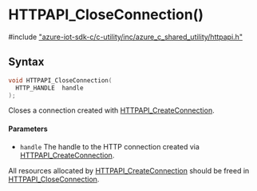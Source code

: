 # HTTPAPI_CloseConnection()

\#include ["azure-iot-sdk-c/c-utility/inc/azure_c_shared_utility/httpapi.h"](../iot-c-ref-httpapi-h.md)  

## Syntax

```C
void HTTPAPI_CloseConnection(
  HTTP_HANDLE  handle
);

```

Closes a connection created with [HTTPAPI_CreateConnection](#httpapi_8h_1a96629fdbe1b52a5357da60bb1248b174).

#### Parameters
* `handle` The handle to the HTTP connection created via [HTTPAPI_CreateConnection](#httpapi_8h_1a96629fdbe1b52a5357da60bb1248b174).

All resources allocated by [HTTPAPI_CreateConnection](#httpapi_8h_1a96629fdbe1b52a5357da60bb1248b174) should be freed in [HTTPAPI_CloseConnection](#httpapi_8h_1aed5a7f4253357457399d03dad763d904).

